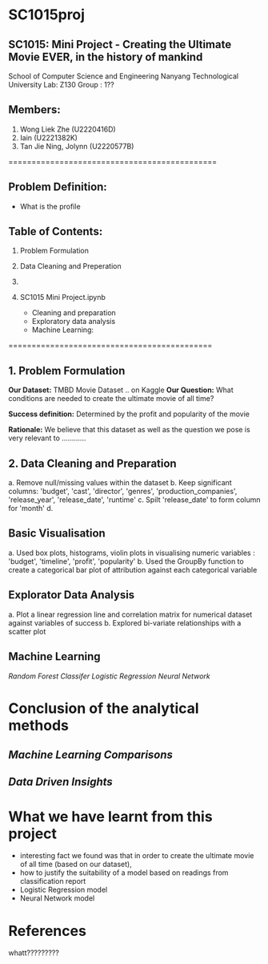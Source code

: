 # SC1015proj

## SC1015: Mini Project - Creating the Ultimate Movie EVER, in the history of mankind

School of Computer Science and Engineering
Nanyang Technological University
Lab: Z130
Group : 1??

## Members:

1. Wong Liek Zhe (U2220416D)
2. Iain (U2221382K)
3. Tan Jie Ning, Jolynn (U2220577B)

=============================================

## Problem Definition:
- What is the profile 

## Table of Contents:
1. Problem Formulation
2. Data Cleaning and Preperation
3. 


2. SC1015 Mini Project.ipynb
   - Cleaning and preparation
   - Exploratory data analysis
   - Machine Learning: 

============================================

## 1. Problem Formulation
**Our Dataset:** TMBD Movie Dataset .. on Kaggle
**Our Question:** What conditions are needed to create the ultimate movie of all time?

**Success definition:** Determined by the profit and popularity of the movie

**Rationale:** We believe that this dataset as well as the question we pose is very relevant to ............


## 2. Data Cleaning and Preparation
a. Remove null/missing values within the dataset
b. Keep significant columns: 'budget', 'cast', 'director', 'genres', 'production_companies', 'release_year', 'release_date', 'runtime'
c. Spilt 'release_date' to form column for 'month'
d. 

## Basic Visualisation
a. Used box plots, histograms, violin plots in visualising numeric variables : 'budget', 'timeline', 'profit', 'popularity'
b. Used the GroupBy function to create a categorical bar plot of attribution against each categorical variable

## Explorator Data Analysis
a. Plot a linear regression line and correlation matrix for numerical dataset against variables of success
b. Explored bi-variate relationships with a scatter plot

## Machine Learning
*Random Forest Classifer*
*Logistic Regression*
*Neural Network*

# Conclusion of the analytical methods
*Machine Learning Comparisons*
- 
*Data Driven Insights*
- 

# What we have learnt from this project
- interesting fact we found was that in order to create the ultimate movie of all time (based on our dataset), 
- how to justify the suitability of a model based on readings from classification report
- Logistic Regression model 
- Neural Network model


# References
whatt?????????




    

